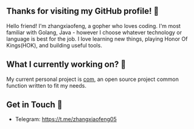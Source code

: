 ## Thanks for visiting my GitHub profile! 👋

Hello friend! I'm zhangxiaofeng, a gopher who loves coding. I'm most familiar with Golang, Java - however I choose whatever technology or language is best for the job. I love learning new things, playing Honor Of Kings(HOK), and building useful tools.

## What I currently working on? :purple_heart:
My current personal project is [com](https://github.com/zhangxiaofeng05/com), an open source project common function written to fit my needs.

## Get in Touch 🌱
 - Telegram: https://t.me/zhangxiaofeng05


<!-- - 🔭 I’m currently working on ... -->
<!-- - 🌱 I’m currently learning ... -->
<!-- - 👯 I’m looking to collaborate on ... -->
<!-- - 🤔 I’m looking for help with ... -->
<!-- - 💬 Ask me about ... -->
<!-- - 📫 How to reach me: ... -->
<!-- - 😄 Pronouns: ... -->
<!-- - ⚡ Fun fact: ... -->
